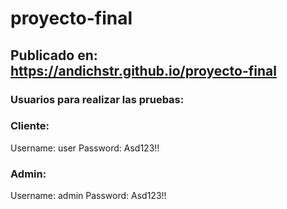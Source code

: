 # proyecto-final

## Publicado en: https://andichstr.github.io/proyecto-final

### Usuarios para realizar las pruebas:
### Cliente:
Username: user
Password: Asd123!!

### Admin:
Username: admin
Password: Asd123!!
